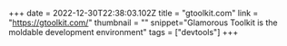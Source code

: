 +++
date = 2022-12-30T22:38:03.102Z
title = "gtoolkit.com"
link = "https://gtoolkit.com/"
thumbnail = ""
snippet="Glamorous Toolkit is the moldable development environment"
tags = ["devtools"]
+++
